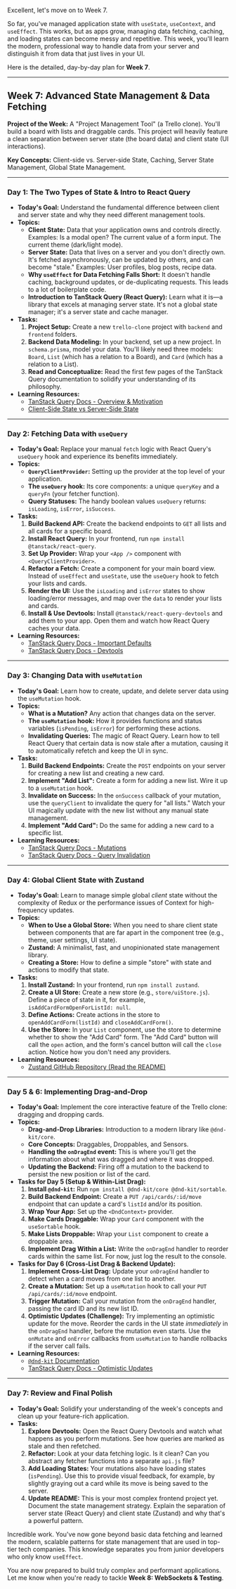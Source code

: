 Excellent, let's move on to Week 7.

So far, you've managed application state with `useState`, `useContext`, and `useEffect`. This works, but as apps grow, managing data fetching, caching, and loading states can become messy and repetitive. This week, you'll learn the modern, professional way to handle data from your server and distinguish it from data that just lives in your UI.

Here is the detailed, day-by-day plan for **Week 7**.

-----

## Week 7: Advanced State Management & Data Fetching

**Project of the Week:** A "Project Management Tool" (a Trello clone). You'll build a board with lists and draggable cards. This project will heavily feature a clean separation between server state (the board data) and client state (UI interactions).

**Key Concepts:** Client-side vs. Server-side State, Caching, Server State Management, Global State Management.

-----

### **Day 1: The Two Types of State & Intro to React Query**

  * **Today's Goal:** Understand the fundamental difference between client and server state and why they need different management tools.
  * **Topics:**
      * **Client State:** Data that your application owns and controls directly. Examples: Is a modal open? The current value of a form input. The current theme (dark/light mode).
      * **Server State:** Data that lives on a server and you don't directly own. It's fetched asynchronously, can be updated by others, and can become "stale." Examples: User profiles, blog posts, recipe data.
      * **Why `useEffect` for Data Fetching Falls Short:** It doesn't handle caching, background updates, or de-duplicating requests. This leads to a lot of boilerplate code.
      * **Introduction to TanStack Query (React Query):** Learn what it is—a library that excels at managing server state. It's not a global state manager; it's a server state and cache manager.
  * **Tasks:**
    1.  **Project Setup:** Create a new `trello-clone` project with `backend` and `frontend` folders.
    2.  **Backend Data Modeling:** In your backend, set up a new project. In `schema.prisma`, model your data. You'll likely need three models: `Board`, `List` (which has a relation to a Board), and `Card` (which has a relation to a List).
    3.  **Read and Conceptualize:** Read the first few pages of the TanStack Query documentation to solidify your understanding of its philosophy.
  * **Learning Resources:**
      * [TanStack Query Docs - Overview & Motivation](https://tanstack.com/query/latest/docs/react/overview)
      * [Client-Side State vs Server-Side State](https://www.google.com/search?q=Client-Side+State+vs+Server-Side+State)

-----

### **Day 2: Fetching Data with `useQuery`**

  * **Today's Goal:** Replace your manual `fetch` logic with React Query's `useQuery` hook and experience its benefits immediately.
  * **Topics:**
      * **`QueryClientProvider`:** Setting up the provider at the top level of your application.
      * **The `useQuery` hook:** Its core components: a unique `queryKey` and a `queryFn` (your fetcher function).
      * **Query Statuses:** The handy boolean values `useQuery` returns: `isLoading`, `isError`, `isSuccess`.
  * **Tasks:**
    1.  **Build Backend API:** Create the backend endpoints to `GET` all lists and all cards for a specific board.
    2.  **Install React Query:** In your frontend, run `npm install @tanstack/react-query`.
    3.  **Set Up Provider:** Wrap your `<App />` component with `<QueryClientProvider>`.
    4.  **Refactor a Fetch:** Create a component for your main board view. Instead of `useEffect` and `useState`, use the `useQuery` hook to fetch your lists and cards.
    5.  **Render the UI:** Use the `isLoading` and `isError` states to show loading/error messages, and map over the `data` to render your lists and cards.
    6.  **Install & Use Devtools:** Install `@tanstack/react-query-devtools` and add them to your app. Open them and watch how React Query caches your data.
  * **Learning Resources:**
      * [TanStack Query Docs - Important Defaults](https://www.google.com/search?q=https://tanstack.com/query/latest/docs/react/important-defaults)
      * [TanStack Query Docs - Devtools](https://tanstack.com/query/latest/docs/react/devtools)

-----

### **Day 3: Changing Data with `useMutation`**

  * **Today's Goal:** Learn how to create, update, and delete server data using the `useMutation` hook.
  * **Topics:**
      * **What is a Mutation?** Any action that changes data on the server.
      * **The `useMutation` hook:** How it provides functions and status variables (`isPending`, `isError`) for performing these actions.
      * **Invalidating Queries:** The magic of React Query. Learn how to tell React Query that certain data is now stale after a mutation, causing it to automatically refetch and keep the UI in sync.
  * **Tasks:**
    1.  **Build Backend Endpoints:** Create the `POST` endpoints on your server for creating a new list and creating a new card.
    2.  **Implement "Add List":** Create a form for adding a new list. Wire it up to a `useMutation` hook.
    3.  **Invalidate on Success:** In the `onSuccess` callback of your mutation, use the `queryClient` to invalidate the query for "all lists." Watch your UI magically update with the new list without any manual state management.
    4.  **Implement "Add Card":** Do the same for adding a new card to a specific list.
  * **Learning Resources:**
      * [TanStack Query Docs - Mutations](https://tanstack.com/query/latest/docs/react/guides/mutations)
      * [TanStack Query Docs - Query Invalidation](https://tanstack.com/query/latest/docs/react/guides/query-invalidation)

-----

### **Day 4: Global Client State with Zustand**

  * **Today's Goal:** Learn to manage simple global *client* state without the complexity of Redux or the performance issues of Context for high-frequency updates.
  * **Topics:**
      * **When to Use a Global Store:** When you need to share client state between components that are far apart in the component tree (e.g., theme, user settings, UI state).
      * **Zustand:** A minimalist, fast, and unopinionated state management library.
      * **Creating a Store:** How to define a simple "store" with state and actions to modify that state.
  * **Tasks:**
    1.  **Install Zustand:** In your frontend, run `npm install zustand`.
    2.  **Create a UI Store:** Create a new store (e.g., `store/uiStore.js`). Define a piece of state in it, for example, `isAddCardFormOpenForListId: null`.
    3.  **Define Actions:** Create actions in the store to `openAddCardForm(listId)` and `closeAddCardForm()`.
    4.  **Use the Store:** In your `List` component, use the store to determine whether to show the "Add Card" form. The "Add Card" button will call the `open` action, and the form's cancel button will call the `close` action. Notice how you don't need any providers.
  * **Learning Resources:**
      * [Zustand GitHub Repository (Read the README)](https://github.com/pmndrs/zustand)

-----

### **Day 5 & 6: Implementing Drag-and-Drop**

  * **Today's Goal:** Implement the core interactive feature of the Trello clone: dragging and dropping cards.
  * **Topics:**
      * **Drag-and-Drop Libraries:** Introduction to a modern library like `@dnd-kit/core`.
      * **Core Concepts:** Draggables, Droppables, and Sensors.
      * **Handling the `onDragEnd` event:** This is where you'll get the information about what was dragged and where it was dropped.
      * **Updating the Backend:** Firing off a mutation to the backend to persist the new position or list of the card.
  * **Tasks for Day 5 (Setup & Within-List Drag):**
    1.  **Install `@dnd-kit`:** Run `npm install @dnd-kit/core @dnd-kit/sortable`.
    2.  **Build Backend Endpoint:** Create a `PUT /api/cards/:id/move` endpoint that can update a card's `listId` and/or its position.
    3.  **Wrap Your App:** Set up the `<DndContext>` provider.
    4.  **Make Cards Draggable:** Wrap your `Card` component with the `useSortable` hook.
    5.  **Make Lists Droppable:** Wrap your `List` component to create a droppable area.
    6.  **Implement Drag Within a List:** Write the `onDragEnd` handler to reorder cards within the same list. For now, just log the result to the console.
  * **Tasks for Day 6 (Cross-List Drag & Backend Update):**
    1.  **Implement Cross-List Drag:** Update your `onDragEnd` handler to detect when a card moves from one list to another.
    2.  **Create a Mutation:** Set up a `useMutation` hook to call your `PUT /api/cards/:id/move` endpoint.
    3.  **Trigger Mutation:** Call your mutation from the `onDragEnd` handler, passing the card ID and its new list ID.
    4.  **Optimistic Updates (Challenge):** Try implementing an optimistic update for the move. Reorder the cards in the UI state *immediately* in the `onDragEnd` handler, before the mutation even starts. Use the `onMutate` and `onError` callbacks from `useMutation` to handle rollbacks if the server call fails.
  * **Learning Resources:**
      * [`@dnd-kit` Documentation](https://www.google.com/search?q=%5Bhttps://docs.dndkit.com/%5D\(https://docs.dndkit.com/\))
      * [TanStack Query Docs - Optimistic Updates](https://tanstack.com/query/latest/docs/react/guides/optimistic-updates)

-----

### **Day 7: Review and Final Polish**

  * **Today's Goal:** Solidify your understanding of the week's concepts and clean up your feature-rich application.
  * **Tasks:**
    1.  **Explore Devtools:** Open the React Query Devtools and watch what happens as you perform mutations. See how queries are marked as stale and then refetched.
    2.  **Refactor:** Look at your data fetching logic. Is it clean? Can you abstract any fetcher functions into a separate `api.js` file?
    3.  **Add Loading States:** Your mutations also have loading states (`isPending`). Use this to provide visual feedback, for example, by slightly graying out a card while its move is being saved to the server.
    4.  **Update README:** This is your most complex frontend project yet. Document the state management strategy. Explain the separation of server state (React Query) and client state (Zustand) and why that's a powerful pattern.

Incredible work. You've now gone beyond basic data fetching and learned the modern, scalable patterns for state management that are used in top-tier tech companies. This knowledge separates you from junior developers who only know `useEffect`.

You are now prepared to build truly complex and performant applications. Let me know when you're ready to tackle **Week 8: WebSockets & Testing**.
